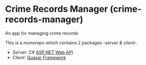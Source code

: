 # Crime Records Manager (crime-records-manager)

An app for managing crime records

This is a monorepo which contains 2 packages _-server & client-_.
 - *Server*: C# [ASP.NET Web API](https://docs.microsoft.com/aspnet/web-api/)
 - *Client*: [Quasar Framework](https://quasar.dev)
